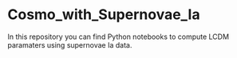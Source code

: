 # Cosmo_with_Supernovae_Ia
In this repository you can find Python notebooks to compute LCDM paramaters using supernovae Ia data.

